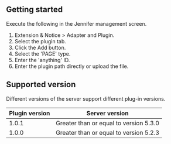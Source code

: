 ## Getting started

Execute the following in the Jennifer management screen.

 1. Extension & Notice > Adapter and Plugin.
 2. Select the plugin tab.
 2. Click the Add button.
 3. Select the 'PAGE' type.
 4. Enter the 'anything' ID.
 5. Enter the plugin path directly or upload the file.

 
## Supported version
 
Different versions of the server support different plug-in versions.
 
| Plugin version           | Server version |
| ------------- |:-------------:|
| 1.0.1       | Greater than or equal to version 5.3.0 |
| 1.0.0   | Greater than or equal to version 5.2.3 |